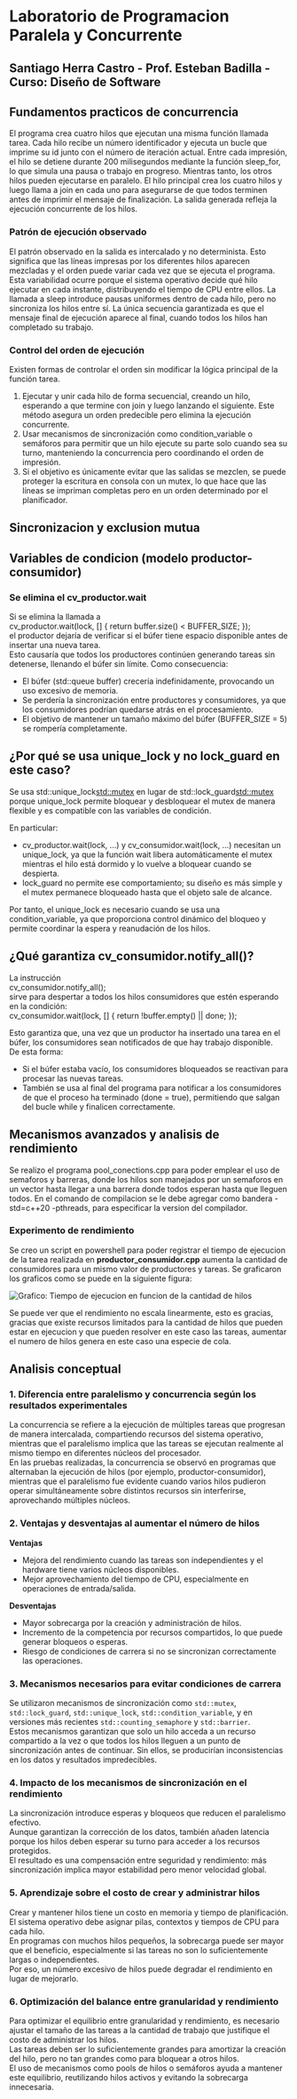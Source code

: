 # Laboratorio de Programacion Paralela y Concurrente
Santiago Herra Castro - Prof. Esteban Badilla - Curso: Diseño de Software
---
## Fundamentos practicos de concurrencia

El programa crea cuatro hilos que ejecutan una misma función llamada tarea. Cada hilo recibe un número identificador y ejecuta un bucle que imprime su id junto con el número de iteración actual. Entre cada impresión, el hilo se detiene durante 200 milisegundos mediante la función sleep_for, lo que simula una pausa o trabajo en progreso. Mientras tanto, los otros hilos pueden ejecutarse en paralelo. El hilo principal crea los cuatro hilos y luego llama a join en cada uno para asegurarse de que todos terminen antes de imprimir el mensaje de finalización. La salida generada refleja la ejecución concurrente de los hilos.

### Patrón de ejecución observado

El patrón observado en la salida es intercalado y no determinista. Esto significa que las líneas impresas por los diferentes hilos aparecen mezcladas y el orden puede variar cada vez que se ejecuta el programa. Esta variabilidad ocurre porque el sistema operativo decide qué hilo ejecutar en cada instante, distribuyendo el tiempo de CPU entre ellos. La llamada a sleep introduce pausas uniformes dentro de cada hilo, pero no sincroniza los hilos entre sí. La única secuencia garantizada es que el mensaje final de ejecución aparece al final, cuando todos los hilos han completado su trabajo.

### Control del orden de ejecución

Existen formas de controlar el orden sin modificar la lógica principal de la función tarea.  
1. Ejecutar y unir cada hilo de forma secuencial, creando un hilo, esperando a que termine con join y luego lanzando el siguiente. Este método asegura un orden predecible pero elimina la ejecución concurrente.  
2. Usar mecanismos de sincronización como condition_variable o semáforos para permitir que un hilo ejecute su parte solo cuando sea su turno, manteniendo la concurrencia pero coordinando el orden de impresión.  
3. Si el objetivo es únicamente evitar que las salidas se mezclen, se puede proteger la escritura en consola con un mutex, lo que hace que las líneas se impriman completas pero en un orden determinado por el planificador.

## Sincronizacion y exclusion mutua

## Variables de condicion (modelo productor-consumidor)

### Se elimina el cv_productor.wait

Si se elimina la llamada a  
cv_productor.wait(lock, [] { return buffer.size() < BUFFER_SIZE; });  
el productor dejaría de verificar si el búfer tiene espacio disponible antes de insertar una nueva tarea.  
Esto causaría que todos los productores continúen generando tareas sin detenerse, llenando el búfer sin límite. Como consecuencia:

- El búfer (std::queue<int> buffer) crecería indefinidamente, provocando un uso excesivo de memoria.  
- Se perdería la sincronización entre productores y consumidores, ya que los consumidores podrían quedarse atrás en el procesamiento.  
- El objetivo de mantener un tamaño máximo del búfer (BUFFER_SIZE = 5) se rompería completamente.  

## ¿Por qué se usa unique_lock y no lock_guard en este caso?

Se usa std::unique_lock<std::mutex> en lugar de std::lock_guard<std::mutex> porque unique_lock permite bloquear y desbloquear el mutex de manera flexible y es compatible con las variables de condición.

En particular:
- cv_productor.wait(lock, ...) y cv_consumidor.wait(lock, ...) necesitan un unique_lock, ya que la función wait libera automáticamente el mutex mientras el hilo está dormido y lo vuelve a bloquear cuando se despierta.  
- lock_guard no permite ese comportamiento; su diseño es más simple y el mutex permanece bloqueado hasta que el objeto sale de alcance.  

Por tanto, el unique_lock es necesario cuando se usa una condition_variable, ya que proporciona control dinámico del bloqueo y permite coordinar la espera y reanudación de los hilos.

## ¿Qué garantiza cv_consumidor.notify_all()?

La instrucción  
cv_consumidor.notify_all();  
sirve para despertar a todos los hilos consumidores que estén esperando en la condición:  
cv_consumidor.wait(lock, [] { return !buffer.empty() || done; });  

Esto garantiza que, una vez que un productor ha insertado una tarea en el búfer, los consumidores sean notificados de que hay trabajo disponible.  
De esta forma:
- Si el búfer estaba vacío, los consumidores bloqueados se reactivan para procesar las nuevas tareas.  
- También se usa al final del programa para notificar a los consumidores de que el proceso ha terminado (done = true), permitiendo que salgan del bucle while y finalicen correctamente.

## Mecanismos avanzados y analisis de rendimiento

Se realizo el programa pool_conections.cpp para poder emplear el uso de semaforos y barreras, donde los hilos son manejados por un semaforos en un vector hasta llegar a una barrera donde todos esperan hasta que lleguen todos. En el comando de compilacion se le debe agregar como bandera -std=c++20 -pthreads, para especificar la version del compilador.


### Experimento de rendimiento
Se creo un script en powershell para poder registrar el tiempo de ejecucion de la tarea realizada en **productor_consumidor.cpp** aumenta la cantidad de consumidores para un mismo valor de productores y tareas. Se graficaron los graficos como se puede en la siguiente figura:

![Grafico: Tiempo de ejecucion en funcion de la cantidad de hilos](t_vs_hilos.png)

Se puede ver que el rendimiento no escala linearmente, esto es gracias, gracias que existe recursos limitados para la cantidad de hilos que pueden estar en ejecucion y que pueden resolver en este caso las tareas, aumentar el numero de hilos genera en este caso una especie de cola.


## Analisis conceptual
### 1. Diferencia entre paralelismo y concurrencia según los resultados experimentales

La concurrencia se refiere a la ejecución de múltiples tareas que progresan de manera intercalada, compartiendo recursos del sistema operativo, mientras que el paralelismo implica que las tareas se ejecutan realmente al mismo tiempo en diferentes núcleos del procesador.  
En las pruebas realizadas, la concurrencia se observó en programas que alternaban la ejecución de hilos (por ejemplo, productor-consumidor), mientras que el paralelismo fue evidente cuando varios hilos pudieron operar simultáneamente sobre distintos recursos sin interferirse, aprovechando múltiples núcleos.

### 2. Ventajas y desventajas al aumentar el número de hilos

**Ventajas**
- Mejora del rendimiento cuando las tareas son independientes y el hardware tiene varios núcleos disponibles.  
- Mejor aprovechamiento del tiempo de CPU, especialmente en operaciones de entrada/salida.  

**Desventajas**
- Mayor sobrecarga por la creación y administración de hilos.  
- Incremento de la competencia por recursos compartidos, lo que puede generar bloqueos o esperas.  
- Riesgo de condiciones de carrera si no se sincronizan correctamente las operaciones.  

### 3. Mecanismos necesarios para evitar condiciones de carrera

Se utilizaron mecanismos de sincronización como `std::mutex`, `std::lock_guard`, `std::unique_lock`, `std::condition_variable`, y en versiones más recientes `std::counting_semaphore` y `std::barrier`.  
Estos mecanismos garantizan que solo un hilo acceda a un recurso compartido a la vez o que todos los hilos lleguen a un punto de sincronización antes de continuar. Sin ellos, se producirían inconsistencias en los datos y resultados impredecibles.

### 4. Impacto de los mecanismos de sincronización en el rendimiento

La sincronización introduce esperas y bloqueos que reducen el paralelismo efectivo.  
Aunque garantizan la corrección de los datos, también añaden latencia porque los hilos deben esperar su turno para acceder a los recursos protegidos.  
El resultado es una compensación entre seguridad y rendimiento: más sincronización implica mayor estabilidad pero menor velocidad global.

### 5. Aprendizaje sobre el costo de crear y administrar hilos

Crear y mantener hilos tiene un costo en memoria y tiempo de planificación.  
El sistema operativo debe asignar pilas, contextos y tiempos de CPU para cada hilo.  
En programas con muchos hilos pequeños, la sobrecarga puede ser mayor que el beneficio, especialmente si las tareas no son lo suficientemente largas o independientes.  
Por eso, un número excesivo de hilos puede degradar el rendimiento en lugar de mejorarlo.

### 6. Optimización del balance entre granularidad y rendimiento

Para optimizar el equilibrio entre granularidad y rendimiento, es necesario ajustar el tamaño de las tareas a la cantidad de trabajo que justifique el costo de administrar los hilos.  
Las tareas deben ser lo suficientemente grandes para amortizar la creación del hilo, pero no tan grandes como para bloquear a otros hilos.  
El uso de mecanismos como pools de hilos o semáforos ayuda a mantener este equilibrio, reutilizando hilos activos y evitando la sobrecarga innecesaria.